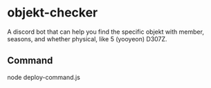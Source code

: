 # objekt-checker

A discord bot that can help you find the specific objekt with member, seasons, and whether physical, like 5 (yooyeon) D307Z.

## Command

node deploy-command.js
